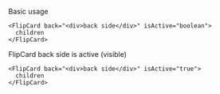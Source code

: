 Basic usage

```
<FlipCard back="<div>back side</div>" isActive="boolean">
  children
</FlipCard>
```

FlipCard back side is active (visible)

```
<FlipCard back="<div>back side</div>" isActive="true">
  children
</FlipCard>
```
